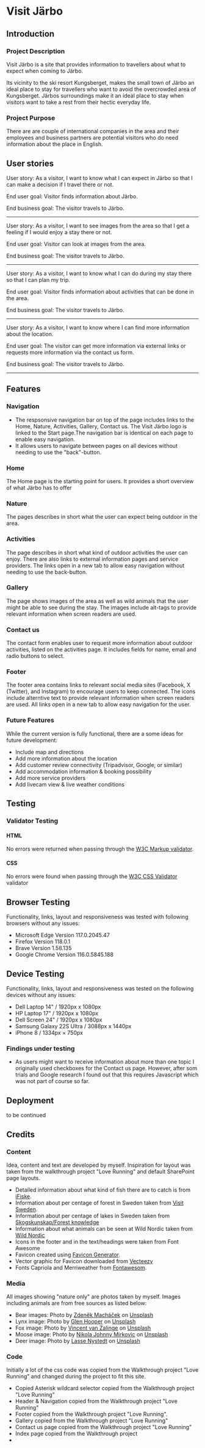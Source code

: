# Visit Järbo

## Introduction

### Project Description

Visit Järbo is a site that provides information to travellers about what to expect when coming to Järbo.

Its vicinity to the ski resort Kungsberget, makes the small town of Järbo an ideal place to stay for travellers who want to avoid the overcrowded area of Kungsberget. Järbos surroundings make it an ideal place to stay when visitors want to take a rest from their hectic everyday life.

### Project Purpose

There are are couple of international companies in the area and their employees and business partners are potential visitors who do need information about the place in English.

## User stories

User story: As a visitor, I want to know what I can expect in Järbo so that I can make a decision if I travel there or not.

End user goal: Visitor finds information about Järbo.

End business goal: The visitor travels to Järbo.
<hr>

User story: As a visitor, I want to see images from the area so that I get a feeling if I would enjoy a stay there or not.

End user goal: Visitor can look at images from the area.

End business goal: The visitor travels to Järbo.
<hr>

User story: As a visitor, I want to know what I can do during my stay there so that I can plan my trip.

End user goal: Visitor finds information about activities that can be done in the area.

End business goal: The visitor travels to Järbo.
<hr>

User story: As a visitor, I want to know where I can find more information about the location.

End user goal: The visitor can get more information via external links or requests more information via the contact us form.

End business goal: The visitor travels to Järbo.
<hr>

## Features

### Navigation

- The respsonsive navigation bar on top of the page includes links to the Home, Nature, Activities, Gallery, Contact us. The Visit Järbo logo is linked to the Start page.The navigation bar is identical on each page to enable easy navigation.
- It allows users to navigate between pages on all devices without needing to use the "back"-button.

### Home

The Home page is the starting point for users. It provides a short overview of what Järbo has to offer

### Nature

The pages describes in short what the user can expect being outdoor in the area.

### Activities

The page describes in short what kind of outdoor activities the user can enjoy.
There are also links to external information pages and service providers. The links open in a new tab to allow easy navigation without needing to use the back-button.

### Gallery

The page shows images of the area as well as wild animals that the user might be able to see during the stay.
The images include alt-tags to provide relevant information when screen readers are used.

### Contact us

The contact form enables user to request more information about outdoor activities, listed on the activities page. It includes fields for name, email and radio buttons to select.

### Footer

The footer area contains links to relevant social media sites (Facebook, X (Twitter), and Instagram) to encourage users to keep connected. The icons include alterntive text to provide relevant information when screen readers are used. All links open in a new tab to allow easy navigation for the user.

### Future Features

While the current version is fully functional, there are a some ideas for future development:

- Include map and directions
- Add more information about the location
- Add customer review connectivity (Tripadvisor, Google, or similar)
- Add accommodation information & booking possibility
- Add more service providers
- Add livecam view & live weather conditions

## Testing

### Validator Testing

#### HTML

No errors were returned when passing through the [W3C Markup validator](https://validator.w3.org/).

#### CSS

No errors were found when passing through the [W3C CSS Validator](https://jigsaw.w3.org/css-validator/) validator

## Browser Testing

Functionality, links, layout and responsiveness was tested with following browsers without any issues:

- Microsoft Edge Version 117.0.2045.47
- Firefox Version 118.0.1
- Brave Version 1.58.135
- Google Chrome Version 116.0.5845.188
  
## Device Testing

Functionality, links, layout and responsiveness was tested on the following devices without any issues:

- Dell Laptop 14" / 1920px x 1080px
- HP Laptop 17" / 1920px x 1080px
- Dell Screen 24" / 1920px x 1080px
- Samsung Galaxy 22S Ultra / 3088px x 1440px
- iPhone 8 / 1334px × 750px

### Findings under testing

- As users might want to receive information about more than one topic I originally used checkboxes for the Contact us page. However, after som trials and Google research I found out that this requires Javascript which was not part of course so far.

## Deployment

to be continued

## Credits

### Content

Idea, content and text are developed by myself.
Inspiration for layout was taken from the walkthrough project "Love Running" and default SharePoint page layouts.

- Detailed information about what kind of fish there are to catch is from [iFiske](https://www.ifiske.se/en/fishing-harnen-holmsjon-langsjon-m-fl-vatten.htm).
- Information about per centage of forest in Sweden taken from [Visit Sweden](https://visitsweden.com/what-to-do/nature-outdoors/forest-bathing/).
- Information about per centage of lakes in Sweden taken from [Skogskunskap/Forest knowledge](https://www.skogskunskap.se/hansyn/vatten-och-mark/om-hansyn-till-vatten-och-mark/vatten-i-sverige/)
- Information about what animals can be seen at Wild Nordic taken from [Wild Nordic](https://wildnordic.se/en/home/)
- Icons in the footer and in the text/headings were taken from Font Awesome
- Favicon created using [Favicon Generator](https://favicon.io/).
- Vector graphic for Favicon downloaded from [Vecteezy](https://www.vecteezy.com/)
- Fonts Capriola and Merriweather from [Fontawesom](https://fontawesome.com/).

### Media

All images showing "nature only" are photos taken by myself.
Images including animals are from free sources as listed below:

- Bear images: Photo by <a href="https://unsplash.com/@zmachacek?utm_source=unsplash&utm_medium=referral&utm_content=creditCopyText">Zdeněk Macháček</a> on <a href="https://unsplash.com/photos/Pt3asvL65Mg?utm_source=unsplash&utm_medium=referral&utm_content=creditCopyText">Unsplash</a>
- Lynx image: Photo by <a href="https://unsplash.com/@hoops1972?utm_source=unsplash&utm_medium=referral&utm_content=creditCopyText">Glen Hooper</a> on <a href="https://unsplash.com/photos/8LWtpfhGP4U?utm_source=unsplash&utm_medium=referral&utm_content=creditCopyText">Unsplash</a>
- Fox image: Photo by <a href="https://unsplash.com/@vincentvanzalinge?utm_source=unsplash&utm_medium=referral&utm_content=creditCopyText">Vincent van Zalinge</a> on <a href="https://unsplash.com/photos/cHhPjhOe8LA?utm_source=unsplash&utm_medium=referral&utm_content=creditCopyText">Unsplash</a>
- Moose image: Photo by <a href="https://unsplash.com/@thejohnnyme?utm_source=unsplash&utm_medium=referral&utm_content=creditCopyText">Nikola Johnny Mirkovic</a> on <a href="https://unsplash.com/photos/VFgxrL65zNI?utm_source=unsplash&utm_medium=referral&utm_content=creditCopyText">Unsplash</a>
- Deer image: Photo by <a href="https://unsplash.com/@lassenystedtfoto?utm_source=unsplash&utm_medium=referral&utm_content=creditCopyText">Lasse Nystedt</a> on <a href="https://unsplash.com/photos/FftpQKKGxOc?utm_source=unsplash&utm_medium=referral&utm_content=creditCopyText">Unsplash</a>

### Code

Initially a lot of the css code was copied from the Walkthrough project "Love Running" and changed during the project to fit this site.

- Copied Asterisk wildcard selector copied from the Walkthrough project "Love Running"
- Header & Navigation copied from the Walkthrough project "Love Running"
- Footer copied from the Walkthrough project "Love Running".
- Gallery copied from the Walkthrough project "Love Running"
- Contact us page copied from the Walkthrough project "Love Running"
- Index page copied from the Walkthrough project
- 
